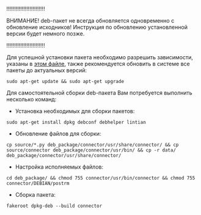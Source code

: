 !!!!!!!!!!!!!!!!!!!!!!!!!

ВНИМАНИЕ! deb-пакет не всегда обновляется одновременно с обновление исходников!
Инструкция по обновлению установленной версии будет немного позже.

!!!!!!!!!!!!!!!!!!!!!!!!!

Для успешной установки пакета необходимо разрешить зависимости, указаны в [этом файле](https://github.com/ekorneechev/Connector/blob/master/deb_package/connector/DEBIAN/control), также рекомендуется обновить в системе все пакеты до актуальных версий:

`sudo apt-get update && sudo apt-get upgrade`


Для самостоятельной сборки deb-пакета Вам потребуется выполнить несколько команд: 
* Установка необходимых для сборки пакетов:

`sudo apt-get install dpkg debconf debhelper lintian`

* Обновление файлов для сборки:

`cp source/*.py deb_package/connector/usr/share/connector/ &&
cp source/connector deb_package/connector/usr/bin/ &&
cp -r data/ deb_package/connector/usr/share/connector/`

* Настройка исполняемых файлов:

`cd deb_package/ && chmod 755 connector/usr/bin/connector && chmod 755 connector/DEBIAN/postrm`

* Сборка пакета:

`fakeroot dpkg-deb --build connector`
